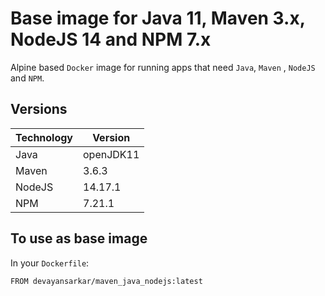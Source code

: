 # Base image for Java 11, Maven 3.x, NodeJS 14 and NPM 7.x

Alpine based `Docker` image for running apps that need `Java`, `Maven` , `NodeJS` and `NPM`.

## Versions

| Technology | Version   |
|------------|-----------|
| Java       | openJDK11 |
| Maven      | 3.6.3     |
| NodeJS     | 14.17.1   |
| NPM     | 7.21.1   |

## To use as base image

In your `Dockerfile`:

```docker
FROM devayansarkar/maven_java_nodejs:latest
```
